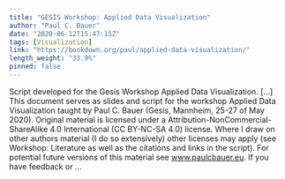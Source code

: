 ```yaml
---
title: "GESIS Workshop: Applied Data Visualization"
author: "Paul C. Bauer"
date: "2020-06-12T15:47:15Z"
tags: [Visualization]
link: "https://bookdown.org/paul/applied-data-visualization/"
length_weight: "33.9%"
pinned: false
---
```


Script developed for the Gesis Workshop Applied Data Visualization. [...] This document serves as slides and script for the workshop Applied Data Visualization taught by Paul C. Bauer (Gesis, Mannheim, 25-27 of May 2020). Original material is licensed under a Attribution-NonCommercial-ShareAlike 4.0 International (CC BY-NC-SA 4.0) license. Where I draw on other authors material (I do so extensively) other licenses may apply (see Workshop: Literature as well as the citations and links in the script). For potential future versions of this material see www.paulcbauer.eu. If you have feedback or ...
